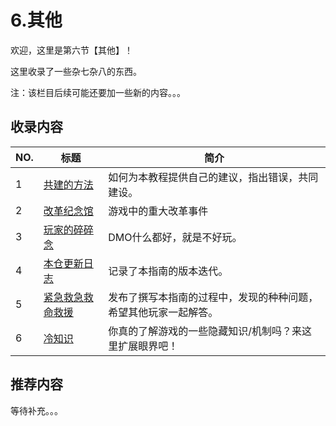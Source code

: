 # 6.其他

欢迎，这里是第六节【其他】！

这里收录了一些杂七杂八的东西。

注：该栏目后续可能还要加一些新的内容。。。

## 收录内容


| NO. |                 标题                 |                            简介                            |
| --- | ------------------------------------ | --------------------------------------------------------- |
| 1   | [共建的方法](共建的方法.md)            | 如何为本教程提供自己的建议，指出错误，共同建设。                |
| 2   | [改革纪念馆](改革纪念馆.md)            | 游戏中的重大改革事件                                         |
| 3   | [玩家的碎碎念](玩家的碎碎念.md)         | DMO什么都好，就是不好玩。                                    |
| 4   | [本仓更新日志](本仓更新日志.md)         | 记录了本指南的版本迭代。                                     |
| 5   | [紧急救急救命救援](紧急救急救命救援.md) | 发布了撰写本指南的过程中，发现的种种问题，希望其他玩家一起解答。 |
| 6   | [冷知识](冷知识.md)                   | 你真的了解游戏的一些隐藏知识/机制吗？来这里扩展眼界吧！         |





## 推荐内容

等待补充。。。
